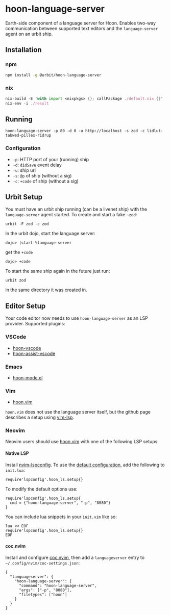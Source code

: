 # hoon-language-server

Earth-side component of a language server for Hoon. Enables two-way communication between supported text editors and the `language-server` agent on an urbit ship.
## Installation
### npm
```bash
npm install -g @urbit/hoon-language-server
```
### nix
```nix
nix-build -E 'with import <nixpkgs> {}; callPackage ./default.nix {}'
nix-env -i ./result
```

## Running

`hoon-language-server -p 80 -d 0 -u http://localhost -s zod -c lidlut-tabwed-pillex-ridrup`

### Configuration
- `-p`: HTTP port of your (running) ship
- `-d`: `didSave` event delay
- `-u`: ship url
- `-s`: `@p` of ship (without a sig)
- `-c`: `+code` of ship (without a sig)

## Urbit Setup

You must have an urbit ship running (can be a livenet ship) with the `language-server` agent started.  To create and start a fake `~zod`:

```
urbit -F zod -c zod
```

In the urbit dojo, start the language server:

```
dojo> |start %language-server
```

get the `+code`

```
dojo> +code
```

To start the same ship again in the future just run:

```
urbit zod
```

in the same directory it was created in.

## Editor Setup

Your code editor now needs to use `hoon-language-server` as an LSP provider. Supported plugins:
### VSCode

 * [hoon-vscode](https://github.com/famousj/hoon-vscode)
 * [hoon-assist-vscode](https://github.com/urbit/hoon-assist-vscode)

### Emacs

 * [hoon-mode.el](https://github.com/urbit/hoon-mode.el)

### Vim

 * [hoon.vim](https://github.com/urbit/hoon.vim)

`hoon.vim` does not use the language server itself, but the github page describes a setup using [vim-lsp](https://github.com/prabirshrestha/vim-lsp).

### Neovim

Neovim users should use [hoon.vim](https://github.com/urbit/hoon.vim) with one of the following LSP setups:

#### Native LSP

Install [nvim-lspconfig](https://github.com/neovim/nvim-lspconfig).  To use the [default configuration](https://github.com/neovim/nvim-lspconfig/blob/master/doc/server_configurations.txt#hoon_ls), add the following to `init.lua`:

```
require'lspconfig'.hoon_ls.setup{}
```

To modify the default options use:

```
require'lspconfig'.hoon_ls.setup{
  cmd = {"hoon-language-server", "-p", "8080"}
}
```

You can include lua snippets in your `init.vim` like so:

```
lua << EOF
require'lspconfig'.hoon_ls.setup{}
EOF
```

#### coc.nvim

Install and configure [coc.nvim](https://github.com/neoclide/coc.nvim), then add a `languageserver` entry to `~/.config/nvim/coc-settings.json`:

```
{
  "languageserver": {
    "hoon-language-server": {
      "command": "hoon-language-server",
      "args": ["-p", "8080"],
      "filetypes": ["hoon"]
    }
  }
}
```
